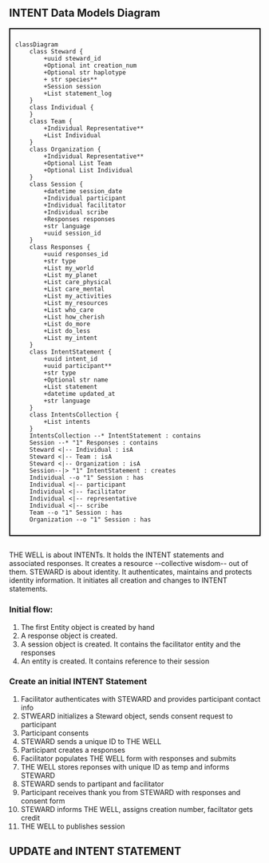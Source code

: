 ## INTENT Data Models Diagram

<div style="border: 2px solid black; padding: 10px;">

```mermaid
classDiagram
    class Steward {
        +uuid steward_id
        +Optional int creation_num
        +Optional str haplotype
        + str species**
        +Session session
        +List statement_log
    }
    class Individual {
    }
    class Team {
        +Individual Representative**
        +List Individual
    }
    class Organization {
        +Individual Representative**
        +Optional List Team
        +Optional List Individual
    }
    class Session {
        +datetime session_date
        +Individual participant
        +Individual facilitator
        +Individual scribe
        +Responses responses
        +str language
        +uuid session_id
    }
    class Responses {
        +uuid responses_id
        +str type
        +List my_world
        +List my_planet
        +List care_physical
        +List care_mental
        +List my_activities
        +List my_resources
        +List who_care
        +List how_cherish
        +List do_more
        +List do_less
        +List my_intent
    }
    class IntentStatement {
        +uuid intent_id
        +uuid participant**
        +str type
        +Optional str name
        +List statement
        +datetime updated_at
        +str language
    }
    class IntentsCollection {
        +List intents
    }
    IntentsCollection --* IntentStatement : contains
    Session --* "1" Responses : contains
    Steward <|-- Individual : isA
    Steward <|-- Team : isA
    Steward <|-- Organization : isA
    Session--|> "1" IntentStatement : creates
    Individual --o "1" Session : has
    Individual <|-- participant
    Individual <|-- facilitator
    Individual <|-- representative
    Individual <|-- scribe
    Team --o "1" Session : has
    Organization --o "1" Session : has

```

</div>

## 
THE WELL is about INTENTs. It holds the INTENT statements and associated responses. It creates a resource --collective wisdom-- out of them.
STEWARD is about identity. It authenticates, maintains and protects identity information. It initiates all creation and changes to INTENT statements.


### Initial flow: 
1. The first Entity object is created by hand   
2. A response object is created. 
3. A session object is created. It contains the facilitator entity and the responses
4. An entity is created. It contains reference to their session

### Create an initial INTENT Statement
1. Facilitator authenticates with STEWARD and provides participant contact info
3. STWEARD initializes a Steward object, sends consent request to participant
4. Participant consents
5. STEWARD sends a unique ID to THE WELL
6. Participant creates a responses 
7. Facilitator populates THE WELL form with responses and submits 
8. THE WELL stores reponses with unique ID as temp and informs STEWARD 
9. STEWARD sends to partipant and facilitator
10. Participant receives thank you from STEWARD with responses and consent form
11. STEWARD informs THE WELL, assigns creation number, faciltator gets credit
12. THE WELL to publishes session  

## UPDATE and INTENT STATEMENT
